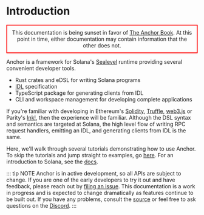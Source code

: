 # Introduction

<div style="border: 2px solid red; text-align: center; padding: 10px 10px 10px 10px; box-sizing: border-box"> This documentation is being sunset in favor of <a href="https://book.anchor-lang.com" rel="noopener noreferrer" target="_blank">The Anchor Book</a>. At this point in time, either documentation may contain information that the other does not.</div>

Anchor is a framework for Solana's [Sealevel](https://medium.com/safecoin-labs/sealevel-parallel-processing-thousands-of-smart-contracts-d814b378192) runtime providing several convenient developer tools.

- Rust crates and eDSL for writing Solana programs
- [IDL](https://en.wikipedia.org/wiki/Interface_description_language) specification
- TypeScript package for generating clients from IDL
- CLI and workspace management for developing complete applications

If you're familiar with developing in Ethereum's [Solidity](https://docs.soliditylang.org/en/v0.7.4/), [Truffle](https://www.trufflesuite.com/), [web3.js](https://github.com/ethereum/web3.js) or Parity's [Ink!](https://github.com/paritytech/ink), then the experience will be familiar. Although the DSL syntax and semantics are targeted at Solana, the high level flow of writing RPC request handlers, emitting an IDL, and generating clients from IDL is the same.

Here, we'll walk through several tutorials demonstrating how to use Anchor. To skip the tutorials and jump straight to examples, go [here](https://github.com/project-serum/anchor/blob/master/examples). For an introduction to Solana, see the [docs](https://docs.safecoin.com/developing/programming-model/overview).

::: tip NOTE
Anchor is in active development, so all APIs are subject to change. If you are one of the early developers to try it out and have feedback, please reach out by [filing an issue](https://github.com/project-serum/anchor/issues/new). This documentation is a work in progress and is expected to change dramatically as features continue to be built out. If you have any problems, consult the [source](https://github.com/project-serum/anchor) or feel free to ask questions on the [Discord](https://discord.gg/JgVgQ82erk).
:::
